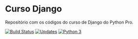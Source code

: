 # Curso Django
Repositório com os códigos do curso de Django do Python Pro.

[![Build Status](https://travis-ci.com/fhfraga/curso-django.svg?branch=master)](https://travis-ci.com/fhfraga/curso-django)
[![Updates](https://pyup.io/repos/github/fhfraga/curso-django/shield.svg)](https://pyup.io/repos/github/fhfraga/curso-django/)
[![Python 3](https://pyup.io/repos/github/fhfraga/curso-django/python-3-shield.svg)](https://pyup.io/repos/github/fhfraga/curso-django/)